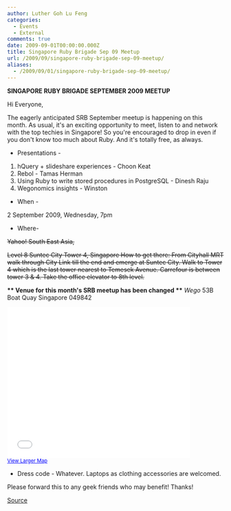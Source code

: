 ```yaml
---
author: Luther Goh Lu Feng
categories:
  - Events
  - External
comments: true
date: 2009-09-01T00:00:00.000Z
title: Singapore Ruby Brigade Sep 09 Meetup
url: /2009/09/singapore-ruby-brigade-sep-09-meetup/
aliases:
  - /2009/09/01/singapore-ruby-brigade-sep-09-meetup/
---
```


<strong>SINGAPORE RUBY BRIGADE SEPTEMBER 2009 MEETUP</strong>

Hi Everyone,

The eagerly anticipated SRB September meetup is happening on this month. As usual, it's an exciting opportunity to meet, listen to and network with the top techies in Singapore! So you're encouraged to drop in even if you don't know too much about Ruby. And it's totally free, as always.

- Presentations -

1. hQuery + slideshare experiences - Choon Keat
2. Rebol - Tamas Herman
3. Using Ruby to write stored procedures in PostgreSQL - Dinesh Raju
4. Wegonomics insights - Winston

- When -

2 September 2009, Wednesday, 7pm

- Where-

<span style="text-decoration: line-through;">Yahoo! South East Asia,</span>

<span style="text-decoration: line-through;">Level 8
Suntec City Tower 4,
Singapore
How to get there: From Cityhall MRT walk through City Link till the end and emerge at Suntec City. Walk to Tower 4 which is the last tower nearest to Temesek Avenue. Carrefour is between tower 3 &amp; 4. Take the office elevator to 8th level.</span>

<strong>** Venue for this month's SRB meetup has been changed **</strong>
*Wego*
53B Boat Quay
Singapore 049842

<iframe width="425" height="350" frameborder="0" scrolling="no" marginheight="0" marginwidth="0" src="//maps.google.com/maps?f=q&amp;source=s_q&amp;hl=en&amp;geocode=&amp;q=53+boat+quay+singapore&amp;sll=1.28711,103.849427&amp;sspn=0.007766,0.00912&amp;ie=UTF8&amp;ll=1.298679,103.853674&amp;spn=0.008034,0.00912&amp;z=14&amp;iwloc=A&amp;output=embed"></iframe><br /><small><a href="//maps.google.com/maps?f=q&amp;source=embed&amp;hl=en&amp;geocode=&amp;q=53+boat+quay+singapore&amp;sll=1.28711,103.849427&amp;sspn=0.007766,0.00912&amp;ie=UTF8&amp;ll=1.298679,103.853674&amp;spn=0.008034,0.00912&amp;z=14&amp;iwloc=A" style="color:#0000FF;text-align:left">View Larger Map</a></small>

- Dress code -
Whatever. Laptops as clothing accessories are welcomed.

Please forward this to any geek friends who may benefit! Thanks!

<a href="//singaporerubybrigade.pbworks.com/FrontPage">Source</a>
